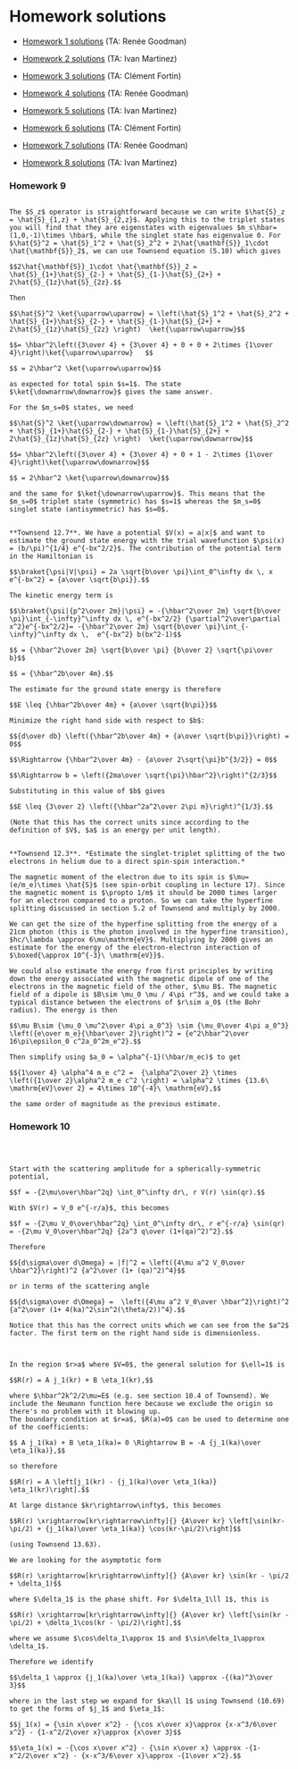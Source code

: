 # Homework solutions

- [Homework 1 solutions](https://github.com/andrewcumming/phys457/blob/main/hw1_solutions.pdf) (TA: Renée Goodman)

- [Homework 2 solutions](https://github.com/andrewcumming/phys457/blob/main/hw2_solutions.pdf) (TA: Ivan Martinez)

- [Homework 3 solutions](https://github.com/andrewcumming/phys457/blob/main/hw3_solutions.pdf) (TA: Clément Fortin)

- [Homework 4 solutions](https://github.com/andrewcumming/phys457/blob/main/hw4_solutions.pdf) (TA: Renée Goodman)

- [Homework 5 solutions](https://github.com/andrewcumming/phys457/blob/main/hw5_solutions.pdf) (TA: Ivan Martinez)

- [Homework 6 solutions](https://github.com/andrewcumming/phys457/blob/main/hw6_solutions.pdf) (TA: Clément Fortin)

- [Homework 7 solutions](https://github.com/andrewcumming/phys457/blob/main/hw7_solutions.pdf) (TA: Renée Goodman)

- [Homework 8 solutions](https://github.com/andrewcumming/phys457/blob/main/hw8_solutions.pdf) (TA: Ivan Martinez)

### Homework 9

```{dropdown} Question 1: the singlet and triplet states as spin eigenstates

The $S_z$ operator is straightforward because we can write $\hat{S}_z = \hat{S}_{1,z} + \hat{S}_{2,z}$. Applying this to the triplet states you will find that they are eigenstates with eigenvalues $m_s\hbar=(1,0,-1)\times \hbar$, while the singlet state has eigenvalue 0. For $\hat{S}^2 = \hat{S}_1^2 + \hat{S}_2^2 + 2\hat{\mathbf{S}}_1\cdot \hat{\mathbf{S}}_2$, we can use Townsend equation (5.10) which gives

$$2\hat{\mathbf{S}}_1\cdot \hat{\mathbf{S}}_2 = \hat{S}_{1+}\hat{S}_{2-} + \hat{S}_{1-}\hat{S}_{2+} + 2\hat{S}_{1z}\hat{S}_{2z}.$$

Then

$$\hat{S}^2 \ket{\uparrow\uparrow} = \left(\hat{S}_1^2 + \hat{S}_2^2 + \hat{S}_{1+}\hat{S}_{2-} + \hat{S}_{1-}\hat{S}_{2+} + 2\hat{S}_{1z}\hat{S}_{2z} \right)  \ket{\uparrow\uparrow}$$

$$= \hbar^2\left({3\over 4} + {3\over 4} + 0 + 0 + 2\times {1\over 4}\right)\ket{\uparrow\uparrow}   $$

$$ = 2\hbar^2 \ket{\uparrow\uparrow}$$

as expected for total spin $s=1$. The state $\ket{\downarrow\downarrow}$ gives the same answer.

For the $m_s=0$ states, we need 

$$\hat{S}^2 \ket{\uparrow\downarrow} = \left(\hat{S}_1^2 + \hat{S}_2^2 + \hat{S}_{1+}\hat{S}_{2-} + \hat{S}_{1-}\hat{S}_{2+} + 2\hat{S}_{1z}\hat{S}_{2z} \right)  \ket{\uparrow\downarrow}$$

$$= \hbar^2\left({3\over 4} + {3\over 4} + 0 + 1 - 2\times {1\over 4}\right)\ket{\uparrow\downarrow}$$

$$ = 2\hbar^2 \ket{\uparrow\downarrow}$$

and the same for $\ket{\downarrow\uparrow}$. This means that the $m_s=0$ triplet state (symmetric) has $s=1$ whereas the $m_s=0$ singlet state (antisymmetric) has $s=0$. 
```

```{dropdown} Question 2: variational principle estimate of the ground state energy

**Townsend 12.7**. We have a potential $V(x) = a|x|$ and want to estimate the ground state energy with the trial wavefunction $\psi(x) = (b/\pi)^{1/4} e^{-bx^2/2}$. The contribution of the potential term in the Hamiltonian is

$$\braket{\psi|V|\psi} = 2a \sqrt{b\over \pi}\int_0^\infty dx \, x e^{-bx^2} = {a\over \sqrt{b\pi}}.$$

The kinetic energy term is

$$\braket{\psi|{p^2\over 2m}|\psi} = -{\hbar^2\over 2m} \sqrt{b\over \pi}\int_{-\infty}^\infty dx \, e^{-bx^2/2} {\partial^2\over\partial x^2}e^{-bx^2/2}= -{\hbar^2\over 2m} \sqrt{b\over \pi}\int_{-\infty}^\infty dx \,  e^{-bx^2} b(bx^2-1)$$

$$ = {\hbar^2\over 2m} \sqrt{b\over \pi} {b\over 2} \sqrt{\pi\over b}$$

$$ = {\hbar^2b\over 4m}.$$

The estimate for the ground state energy is therefore

$$E \leq {\hbar^2b\over 4m} + {a\over \sqrt{b\pi}}$$

Minimize the right hand side with respect to $b$:

$${d\over db} \left({\hbar^2b\over 4m} + {a\over \sqrt{b\pi}}\right) = 0$$

$$\Rightarrow {\hbar^2\over 4m} - {a\over 2\sqrt{\pi}b^{3/2}} = 0$$

$$\Rightarrow b = \left({2ma\over \sqrt{\pi}\hbar^2}\right)^{2/3}$$

Substituting in this value of $b$ gives 

$$E \leq {3\over 2} \left({\hbar^2a^2\over 2\pi m}\right)^{1/3}.$$

(Note that this has the correct units since according to the definition of $V$, $a$ is an energy per unit length).
```


```{dropdown} Question 3: spin-spin interaction between electrons

**Townsend 12.3**. *Estimate the singlet-triplet splitting of the two electrons in helium due to a direct spin-spin interaction.*

The magnetic moment of the electron due to its spin is $\mu= (e/m_e)\times \hat{S}$ (see spin-orbit coupling in lecture 17). Since the magnetic moment is $\propto 1/m$ it should be 2000 times larger for an electron compared to a proton. So we can take the hyperfine splitting discussed in section 5.2 of Townsend and multiply by 2000.

We can get the size of the hyperfine splitting from the energy of a 21cm photon (this is the photon involved in the hyperfine transition), $hc/\lambda \approx 6\mu\mathrm{eV}$. Multiplying by 2000 gives an estimate for the energy of the electron-electron interaction of $\boxed{\approx 10^{-3}\ \mathrm{eV}}$.

We could also estimate the energy from first principles by writing down the energy associated with the magnetic dipole of one of the electrons in the magnetic field of the other, $\mu B$. The magnetic field of a dipole is $B\sim \mu_0 \mu / 4\pi r^3$, and we could take a typical distance between the electrons of $r\sim a_0$ (the Bohr radius). The energy is then

$$\mu B\sim {\mu_0 \mu^2\over 4\pi a_0^3} \sim {\mu_0\over 4\pi a_0^3} \left({e\over m_e}{\hbar\over 2}\right)^2 = {e^2\hbar^2\over 16\pi\epsilon_0 c^2a_0^2m_e^2}.$$

Then simplify using $a_0 = \alpha^{-1}(\hbar/m_ec)$ to get

$${1\over 4} \alpha^4 m_e c^2 =  {\alpha^2\over 2} \times \left({1\over 2}\alpha^2 m_e c^2 \right) = \alpha^2 \times {13.6\ \mathrm{eV}\over 2} = 4\times 10^{-4}\ \mathrm{eV},$$

the same order of magnitude as the previous estimate.

```

### Homework 10


```{dropdown} Townsend 13.3: Validity of the Born approximation


```
```{dropdown} Townsend 13.7: Born approximation example

Start with the scattering amplitude for a spherically-symmetric potential, 

$$f = -{2\mu\over\hbar^2q} \int_0^\infty dr\, r V(r) \sin(qr).$$

With $V(r) = V_0 e^{-r/a}$, this becomes

$$f = -{2\mu V_0\over\hbar^2q} \int_0^\infty dr\, r e^{-r/a} \sin(qr) = -{2\mu V_0\over\hbar^2q} {2a^3 q\over (1+(qa)^2)^2}.$$

Therefore

$${d\sigma\over d\Omega} = |f|^2 = \left({4\mu a^2 V_0\over \hbar^2}\right)^2 {a^2\over (1+ (qa)^2)^4}$$

or in terms of the scattering angle 

$${d\sigma\over d\Omega} =  \left({4\mu a^2 V_0\over \hbar^2}\right)^2 {a^2\over (1+ 4(ka)^2\sin^2(\theta/2))^4}.$$

Notice that this has the correct units which we can see from the $a^2$ factor. The first term on the right hand side is dimensionless.


```

```{dropdown} Townsend 13.10: p-wave scattering from a hard sphere

In the region $r>a$ where $V=0$, the general solution for $\ell=1$ is

$$R(r) = A j_1(kr) + B \eta_1(kr),$$

where $\hbar^2k^2/2\mu=E$ (e.g. see section 10.4 of Townsend). We include the Neumann function here because we exclude the origin so there's no problem with it blowing up.
The boundary condition at $r=a$, $R(a)=0$ can be used to determine one of the coefficients:

$$ A j_1(ka) + B \eta_1(ka)= 0 \Rightarrow B = -A {j_1(ka)\over \eta_1(ka)},$$

so therefore 

$$R(r) = A \left[j_1(kr) - {j_1(ka)\over \eta_1(ka)} \eta_1(kr)\right].$$

At large distance $kr\rightarrow\infty$, this becomes

$$R(r) \xrightarrow[kr\rightarrow\infty]{} {A\over kr} \left[\sin(kr-\pi/2) + {j_1(ka)\over \eta_1(ka)} \cos(kr-\pi/2)\right]$$

(using Townsend 13.63). 

We are looking for the asymptotic form

$$R(r) \xrightarrow[kr\rightarrow\infty]{} {A\over kr} \sin(kr - \pi/2 + \delta_1)$$

where $\delta_1$ is the phase shift. For $\delta_1\ll 1$, this is

$$R(r) \xrightarrow[kr\rightarrow\infty]{} {A\over kr} \left[\sin(kr - \pi/2) + \delta_1\cos(kr - \pi/2)\right],$$

where we assume $\cos\delta_1\approx 1$ and $\sin\delta_1\approx \delta_1$. 

Therefore we identify 

$$\delta_1 \approx {j_1(ka)\over \eta_1(ka)} \approx -{(ka)^3\over 3}$$

where in the last step we expand for $ka\ll 1$ using Townsend (10.69) to get the forms of $j_1$ and $\eta_1$:

$$j_1(x) = {\sin x\over x^2} - {\cos x\over x}\approx {x-x^3/6\over x^2} - {1-x^2/2\over x}\approx {x\over 3}$$

$$\eta_1(x) = -{\cos x\over x^2} - {\sin x\over x} \approx -{1-x^2/2\over x^2} - {x-x^3/6\over x}\approx -{1\over x^2}.$$



```


```{dropdown} Townsend 13.11: comparing Born approximation and partial wave expansion


```





